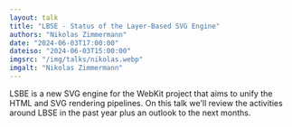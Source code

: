 ```yaml
---
layout: talk
title: "LBSE - Status of the Layer-Based SVG Engine"
authors: "Nikolas Zimmermann"
date: "2024-06-03T17:00:00"
dateiso: "2024-06-03T15:00:00"
imgsrc: "/img/talks/nikolas.webp"
imgalt: "Nikolas Zimmermann"
---
```


LSBE is a new SVG engine for the WebKit project that aims to unify the HTML and SVG rendering pipelines. On this talk we'll review the activities around LBSE in the past year plus an outlook to the next months.

